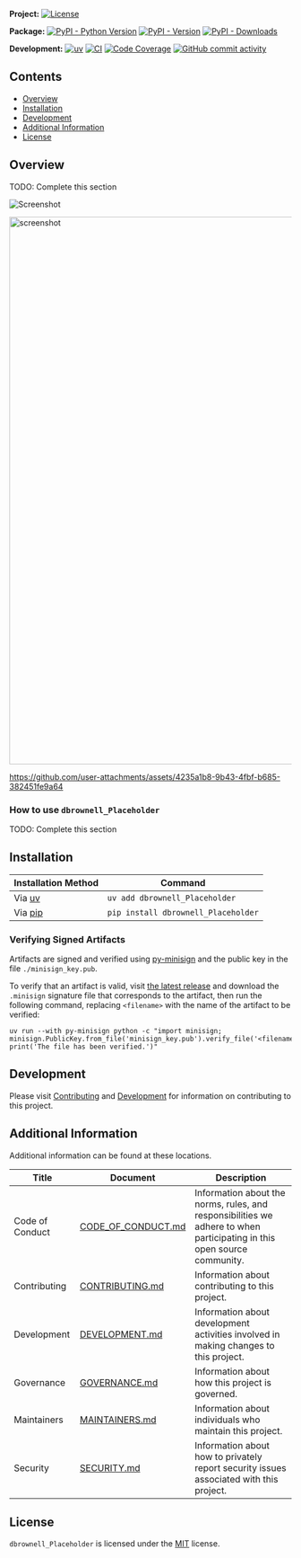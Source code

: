 **Project:**
[![License](https://img.shields.io/github/license/davidbrownell/dbrownell_Placeholder?color=dark-green)](https://github.com/davidbrownell/dbrownell_Placeholder/blob/master/LICENSE)

**Package:**
[![PyPI - Python Version](https://img.shields.io/pypi/pyversions/dbrownell_Placeholder?color=dark-green)](https://pypi.org/project/dbrownell_Placeholder/)
[![PyPI - Version](https://img.shields.io/pypi/v/dbrownell_Placeholder?color=dark-green)](https://pypi.org/project/dbrownell_Placeholder/)
[![PyPI - Downloads](https://img.shields.io/pypi/dm/dbrownell_Placeholder)](https://pypistats.org/packages/dbrownell-placeholder)

**Development:**
[![uv](https://img.shields.io/endpoint?url=https://raw.githubusercontent.com/astral-sh/uv/main/assets/badge/v0.json)](https://github.com/astral-sh/uv)
[![CI](https://github.com/davidbrownell/dbrownell_Placeholder/actions/workflows/CICD.yml/badge.svg)](https://github.com/davidbrownell/dbrownell_Placeholder/actions/workflows/CICD.yml)
[![Code Coverage](https://img.shields.io/endpoint?url=https://gist.githubusercontent.com/davidbrownell/f15146b1b8fdc0a5d45ac0eb786a84f7/raw/dbrownell_Placeholder_code_coverage.json)](https://github.com/davidbrownell/dbrownell_Placeholder/actions)
[![GitHub commit activity](https://img.shields.io/github/commit-activity/y/davidbrownell/dbrownell_Placeholder?color=dark-green)](https://github.com/davidbrownell/dbrownell_Placeholder/commits/main/)

<!-- Content above this delimiter will be copied to the generated README.md file. DO NOT REMOVE THIS COMMENT, as it will cause regeneration to fail. -->

## Contents
- [Overview](#overview)
- [Installation](#installation)
- [Development](#development)
- [Additional Information](#additional-information)
- [License](#license)

## Overview
TODO: Complete this section

![Screenshot](docs/screenshot.png "A screenshot")

<img width="2042" height="975" alt="screenshot" src="https://github.com/user-attachments/assets/18f62eee-3228-44c3-8c03-5c06a173ad99" />

https://github.com/user-attachments/assets/4235a1b8-9b43-4fbf-b685-382451fe9a64

### How to use `dbrownell_Placeholder`
TODO: Complete this section

<!-- Content below this delimiter will be copied to the generated README.md file. DO NOT REMOVE THIS COMMENT, as it will cause regeneration to fail. -->

## Installation

| Installation Method | Command |
| --- | --- |
| Via [uv](https://github.com/astral-sh/uv) | `uv add dbrownell_Placeholder` |
| Via [pip](https://pip.pypa.io/en/stable/) | `pip install dbrownell_Placeholder` |

### Verifying Signed Artifacts
Artifacts are signed and verified using [py-minisign](https://github.com/x13a/py-minisign) and the public key in the file `./minisign_key.pub`.

To verify that an artifact is valid, visit [the latest release](https://github.com/davidbrownell/dbrownell_Placeholder/releases/latest) and download the `.minisign` signature file that corresponds to the artifact, then run the following command, replacing `<filename>` with the name of the artifact to be verified:

```shell
uv run --with py-minisign python -c "import minisign; minisign.PublicKey.from_file('minisign_key.pub').verify_file('<filename>'); print('The file has been verified.')"
```

## Development
Please visit [Contributing](https://github.com/davidbrownell/dbrownell_Placeholder/blob/main/CONTRIBUTING.md) and [Development](https://github.com/davidbrownell/dbrownell_Placeholder/blob/main/DEVELOPMENT.md) for information on contributing to this project.

## Additional Information
Additional information can be found at these locations.

| Title | Document | Description |
| --- | --- | --- |
| Code of Conduct | [CODE_OF_CONDUCT.md](https://github.com/davidbrownell/dbrownell_Placeholder/blob/main/CODE_OF_CONDUCT.md) | Information about the norms, rules, and responsibilities we adhere to when participating in this open source community. |
| Contributing | [CONTRIBUTING.md](https://github.com/davidbrownell/dbrownell_Placeholder/blob/main/CONTRIBUTING.md) | Information about contributing to this project. |
| Development | [DEVELOPMENT.md](https://github.com/davidbrownell/dbrownell_Placeholder/blob/main/DEVELOPMENT.md) | Information about development activities involved in making changes to this project. |
| Governance | [GOVERNANCE.md](https://github.com/davidbrownell/dbrownell_Placeholder/blob/main/GOVERNANCE.md) | Information about how this project is governed. |
| Maintainers | [MAINTAINERS.md](https://github.com/davidbrownell/dbrownell_Placeholder/blob/main/MAINTAINERS.md) | Information about individuals who maintain this project. |
| Security | [SECURITY.md](https://github.com/davidbrownell/dbrownell_Placeholder/blob/main/SECURITY.md) | Information about how to privately report security issues associated with this project. |

## License
`dbrownell_Placeholder` is licensed under the <a href="https://choosealicense.com/licenses/MIT/" target="_blank">MIT</a> license.


